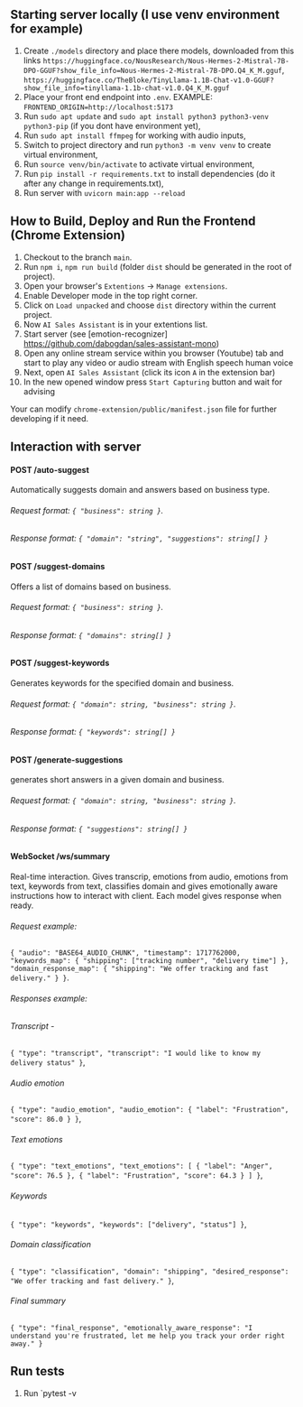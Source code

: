 ## Starting server locally (I use venv environment for example)

1) Create `./models` directory and place there models, downloaded from this links `https://huggingface.co/NousResearch/Nous-Hermes-2-Mistral-7B-DPO-GGUF?show_file_info=Nous-Hermes-2-Mistral-7B-DPO.Q4_K_M.gguf`, `https://huggingface.co/TheBloke/TinyLlama-1.1B-Chat-v1.0-GGUF?show_file_info=tinyllama-1.1b-chat-v1.0.Q4_K_M.gguf`
2) Place your front end endpoint into `.env`. EXAMPLE: `FRONTEND_ORIGIN=http://localhost:5173`
3) Run `sudo apt update` and `sudo apt install python3 python3-venv python3-pip` (if you dont have environment yet),
4) Run `sudo apt install ffmpeg` for working with audio inputs,
5) Switch to project directory and run `python3 -m venv venv` to create virtual environment,
6) Run `source venv/bin/activate` to activate virtual environment,
7) Run `pip install -r requirements.txt` to install dependencies (do it after any change in requirements.txt),
8) Run server with `uvicorn main:app --reload`

## How to Build, Deploy and Run the Frontend (Chrome Extension)

1. Checkout to the branch `main`.
1. Run `npm i`, `npm run build` (folder `dist` should be generated in the root of project).
1. Open your browser's `Extentions` -> `Manage extensions`.
1. Enable Developer mode in the top right corner.
1. Click on `Load unpacked` and choose `dist` directory within the current project.
1. Now `AI Sales Assistant` is in your extentions list.
1. Start server (see [emotion-recognizer] https://github.com/dabogdan/sales-assistant-mono)
1. Open any online stream service within you browser (Youtube) tab and start to play any video or audio stream with English speech human voice
1. Next, open `AI Sales Assistant` (click its icon `A` in the extension bar)
1. In the new opened window press `Start Capturing` button and wait for advising

Your can modify `chrome-extension/public/manifest.json` file for further developing if it need.


## Interaction with server

#### POST /auto-suggest
Automatically suggests domain and answers based on business type.
###### Request format: `{ "business": string }`.
###### Response format:  `{ "domain": "string", "suggestions": string[] }`

#### POST /suggest-domains
Offers a list of domains based on business.
###### Request format: `{ "business": string }`.
###### Response format:  `{ "domains": string[] }`

#### POST /suggest-keywords
Generates keywords for the specified domain and business.
###### Request format: `{ "domain": string, "business": string }`.
###### Response format:  `{ "keywords": string[] }`

#### POST /generate-suggestions
generates short answers in a given domain and business.
###### Request format: `{ "domain": string, "business": string }`.
###### Response format:  `{ "suggestions": string[] }`

#### WebSocket /ws/summary
Real-time interaction.
Gives transcrip, emotions from audio, emotions from text, keywords from text, classifies domain and gives emotionally aware instructions how to interact with client. Each model gives response when ready.
###### Request example:
  `{
  "audio": "BASE64_AUDIO_CHUNK",
  "timestamp": 1717762000,
  "keywords_map": {
    "shipping": ["tracking number", "delivery time"]
  },
  "domain_response_map": {
    "shipping": "We offer tracking and fast delivery."
  }
}`.

###### Responses example:  
###### Transcript -
`{
  "type": "transcript",
  "transcript": "I would like to know my delivery status"
}`,
###### Audio emotion
`{
  "type": "audio_emotion",
  "audio_emotion": {
    "label": "Frustration",
    "score": 86.0
  }
}`,
###### Text emotions
`{
  "type": "text_emotions",
  "text_emotions": [
    { "label": "Anger", "score": 76.5 },
    { "label": "Frustration", "score": 64.3 }
  ]
}`,
###### Keywords
`{
  "type": "keywords",
  "keywords": ["delivery", "status"]
}`,
###### Domain classification
`{
  "type": "classification",
  "domain": "shipping",
  "desired_response": "We offer tracking and fast delivery."
}`,
###### Final summary
`{
  "type": "final_response",
  "emotionally_aware_response": "I understand you're frustrated, let me help you track your order right away."
}`

## Run tests

1) Run `pytest -v
